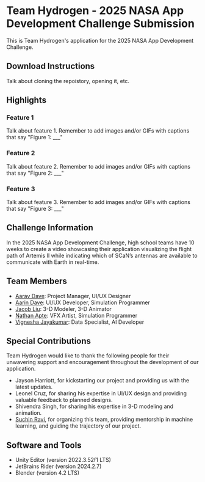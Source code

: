 # Team Hydrogen - 2025 NASA App Development Challenge Submission
This is Team Hydrogen's application for the 2025 NASA App Development Challenge.

## Download Instructions
Talk about cloning the repoistory, opening it, etc.

## Highlights

### Feature 1
Talk about feature 1. Remember to add images and/or GIFs with captions that say "Figure 1: ___"

### Feature 2
Talk about feature 2. Remember to add images and/or GIFs with captions that say "Figure 2: ___"

### Feature 3
Talk about feature 3. Remember to add images and/or GIFs with captions that say "Figure 3: ___"

## Challenge Information
In the 2025 NASA App Development Challenge, high school teams have 10 weeks to create a video showcasing their application visualizing the flight path of Artemis II while indicating which of SCaN’s antennas are available to communicate with Earth in real-time.

## Team Members
- [Aarav Dave](https://github.com/aaravdave): Project Manager, UI/UX Designer
- [Aarin Dave](https://github.com/aarindave): UI/UX Developer, Simulation Programmer
- [Jacob Liu](https://github.com/Dancesthatbreak): 3-D Modeler, 3-D Animator
- [Nathan Apte](https://github.com/Boomexe): VFX Artist, Simulation Programmer
- [Vignesha Jayakumar](https://github.com/vigcode123): Data Specialist, AI Developer

## Special Contributions
Team Hydrogen would like to thank the following people for their unwavering support and encouragement throughout the development of our application.
- Jayson Harriott, for kickstarting our project and providing us with the latest updates.
- Leonel Cruz, for sharing his expertise in UI/UX design and providing valuable feedback to planned designs.
- Shivendra Singh, for sharing his expertise in 3-D modeling and animation.
- [Suchin Ravi](https://github.com/wonksknowsuchin), for organizing this team, providing mentorship in machine learning, and guiding the trajectory of our project.

## Software and Tools
- Unity Editor (version 2022.3.52f1 LTS)
- JetBrains Rider (version 2024.2.7)
- Blender (version 4.2 LTS)
